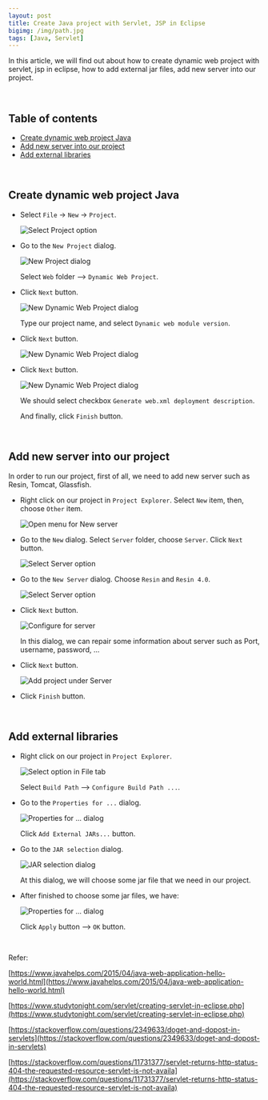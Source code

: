 ```yaml
---
layout: post
title: Create Java project with Servlet, JSP in Eclipse
bigimg: /img/path.jpg
tags: [Java, Servlet]
---
```


In this article, we will find out about how to create dynamic web project with servlet, jsp in eclipse, how to add external jar files, add new server into our project. 

<br>

## Table of contents
- [Create dynamic web project Java](#create-dynamic-web-project-java)
- [Add new server into our project](#add-new-server-into-our-project)
- [Add external libraries](#add-external-libraries)


<br>

## Create dynamic web project Java
- Select ```File``` -> ```New``` -> ```Project```.

    ![Select Project option](../img/Java-Common/create-dynamic-web-project/dynamic-web-prj-1.png)

- Go to the ```New Project``` dialog.

    ![New Project dialog](../img/Java-Common/create-dynamic-web-project/dynamic-web-prj-2.png)

    Select ```Web``` folder --> ```Dynamic Web Project```.

- Click ```Next``` button.

    ![New Dynamic Web Project dialog](../img/Java-Common/create-dynamic-web-project/dynamic-web-prj-3.png)

    Type our project name, and select ```Dynamic web module version```.

- Click ```Next``` button.

    ![New Dynamic Web Project dialog](../img/Java-Common/create-dynamic-web-project/dynamic-web-prj-4.png)

- Click ```Next``` button.

    ![New Dynamic Web Project dialog](../img/Java-Common/create-dynamic-web-project/dynamic-web-prj-5.png)

    We should select checkbox ```Generate web.xml deployment description```.

    And finally, click ```Finish``` button.

<br>

## Add new server into our project
In order to run our project, first of all, we need to add new server such as Resin, Tomcat, Glassfish.
- Right click on our project in ```Project Explorer```. Select ```New``` item, then, choose ```Other``` item.

    ![Open menu for New server](../img/Java-Common/create-server-for-project/add-server-to-project-0.png)

- Go to the ```New``` dialog. Select ```Server``` folder, choose ```Server```. Click ```Next``` button.

    ![Select Server option](../img/Java-Common/create-server-for-project/add-server-to-project-1.png)

- Go to the ```New Server``` dialog. Choose ```Resin``` and ```Resin 4.0```. 

    ![Select Server option](../img/Java-Common/create-server-for-project/add-server-to-project-2.png)

- Click ```Next``` button.

    ![Configure for server](../img/Java-Common/create-server-for-project/add-server-to-project-3.png)

    In this dialog, we can repair some information about server such as Port, username, password, ...

- Click ```Next``` button.

    ![Add project under Server](../img/Java-Common/create-server-for-project/add-server-to-project-4.png)

- Click ```Finish``` button.

<br>

## Add external libraries
- Right click on our project in ```Project Explorer```.

    ![Select option in File tab](../img/Java-Common/add-external-lib/add-external-lib-1.png)

    Select ```Build Path``` --> ```Configure Build Path ...```. 

- Go to the ```Properties for ...``` dialog. 

    ![Properties for ... dialog](../img/Java-Common/add-external-lib/add-external-lib-2.png)

    Click ```Add External JARs...``` button.

- Go to the ```JAR selection``` dialog.

    ![JAR selection dialog](../img/Java-Common/add-external-lib/add-external-lib-3.png)

    At this dialog, we will choose some jar file that we need in our project. 

- After finished to choose some jar files, we have:

    ![Properties for ...  dialog](../img/Java-Common/add-external-lib/add-external-lib-4.png)

    Click ```Apply``` button --> ```OK``` button.


<br>


Refer:

[https://www.javahelps.com/2015/04/java-web-application-hello-world.html](https://www.javahelps.com/2015/04/java-web-application-hello-world.html)

[https://www.studytonight.com/servlet/creating-servlet-in-eclipse.php](https://www.studytonight.com/servlet/creating-servlet-in-eclipse.php)

[https://stackoverflow.com/questions/2349633/doget-and-dopost-in-servlets](https://stackoverflow.com/questions/2349633/doget-and-dopost-in-servlets)

[https://stackoverflow.com/questions/11731377/servlet-returns-http-status-404-the-requested-resource-servlet-is-not-availa](https://stackoverflow.com/questions/11731377/servlet-returns-http-status-404-the-requested-resource-servlet-is-not-availa)